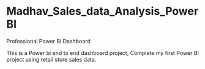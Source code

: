 # Madhav_Sales_data_Analysis_PowerBI

Professional Power Bi Dashboard

This is a Power bi end to end dashboard project,
Complete my first Power BI project using retail store sales data.
